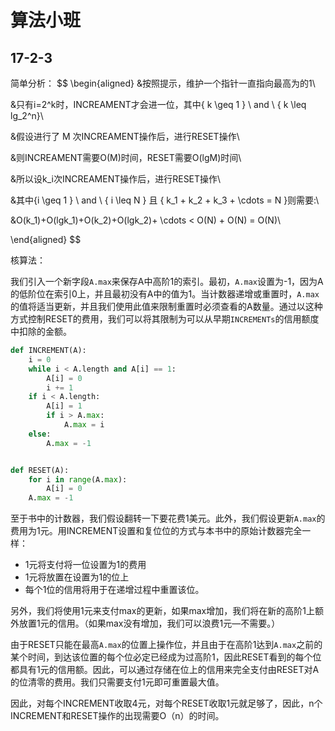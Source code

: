 # 算法小班

## 17-2-3

简单分析：
$$
\begin{aligned}
&按照提示，维护一个指针一直指向最高为的1\\

&只有i=2^k时，INCREAMENT才会进一位，其中{ k \geq 1 } \ and \ { k \leq lg_2^n}\\

&假设进行了 M 次INCREAMENT操作后，进行RESET操作\\

&则INCREAMENT需要O(M)时间，RESET需要O(lgM)时间\\

&所以设k_i次INCREAMENT操作后，进行RESET操作\\

&其中{i \geq 1 } \ and \ { i \leq N } 且 { k_1 + k_2 + k_3 + \cdots = N }则需要:\\

&O(k_1)+O(lgk_1)+O(k_2)+O(lgk_2)+ \cdots < O(N) + O(N) = O(N)\\

\end{aligned}
$$

核算法：

​	我们引入一个新字段`A.max`来保存A中高阶1的索引。最初，`A.max`设置为-1，因为A的低阶位在索引0上，并且最初没有A中的值为1。当计数器递增或重置时，`A.max`的值将适当更新，并且我们使用此值来限制重置时必须查看的A数量。通过以这种方式控制RESET的费用，我们可以将其限制为可以从早期`INCREMENTs`的信用额度中扣除的金额。

```python
def INCREMENT(A):
    i = 0
    while i < A.length and A[i] == 1:
        A[i] = 0
        i += 1
    if i < A.length:
        A[i] = 1
        if i > A.max:
            A.max = i
    else:
        A.max = -1


def RESET(A):
    for i in range(A.max):
        A[i] = 0
    A.max = -1
```

​	至于书中的计数器，我们假设翻转一下要花费1美元。此外，我们假设更新`A.max`的费用为1元。用INCREMENT设置和复位位的方式与本书中的原始计数器完全一样：

* 1元将支付将一位设置为1的费用
* 1元将放置在设置为1的位上
* 每个1位的信用将用于在递增过程中重置该位。

​	另外，我们将使用1元来支付max的更新，如果max增加，我们将在新的高阶1上额外放置1元的信用。（如果max没有增加，我们可以浪费1元—不需要。）

​	由于RESET只能在最高`A.max`的位置上操作位，并且由于在高阶1达到`A.max`之前的某个时间，到达该位置的每个位必定已经成为过高阶1，因此RESET看到的每个位都具有1元的信用额。因此，可以通过存储在位上的信用来完全支付由RESET对A的位清零的费用。我们只需要支付1元即可重置最大值。

​	因此，对每个INCREMENT收取4元，对每个RESET收取1元就足够了，因此，n个INCREMENT和RESET操作的出现需要O（n）的时间。

